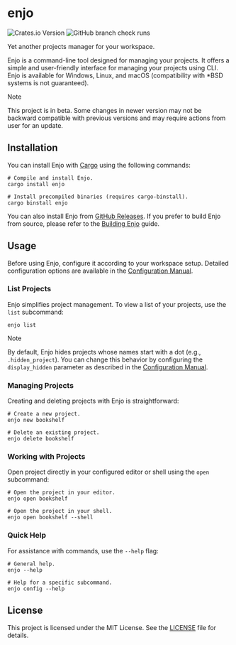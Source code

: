 # enjo 

![Crates.io Version](https://img.shields.io/crates/v/enjo) ![GitHub branch check runs](https://img.shields.io/github/check-runs/kostya-zero/enjo/main)

Yet another projects manager for your workspace.

Enjo is a command-line tool designed for managing your projects.
It offers a simple and user-friendly interface for managing your projects using CLI.
Enjo is available for Windows, Linux, and macOS (compatibility with *BSD systems is not guaranteed).

> [!NOTE]
> This project is in beta. Some changes in newer version may not be backward compatible with previous versions and may require actions from user for an update.

## Installation

You can install Enjo with [Cargo](https://doc.rust-lang.org/cargo/) using the following commands:

```shell
# Compile and install Enjo.
cargo install enjo

# Install precompiled binaries (requires cargo-binstall).
cargo binstall enjo
```

You can also install Enjo from [GitHub Releases](https://github.com/kostya-zero/enjo/releases). If you prefer to build Enjo from source, please refer to the [Building Enjo](docs/BUILDING.md) guide.

## Usage

Before using Enjo, configure it according to your workspace setup. Detailed configuration options are available in the [Configuration Manual](docs/CONFIGURATION.md).

### List Projects

Enjo simplifies project management. To view a list of your projects, use the `list` subcommand:

```shell
enjo list
```

> [!NOTE]
> By default, Enjo hides projects whose names start with a dot (e.g., `.hidden_project`). You can change this behavior by configuring the `display_hidden` parameter as described in the [Configuration Manual](docs/CONFIGURATION.md).

### Managing Projects

Creating and deleting projects with Enjo is straightforward:

```shell
# Create a new project.
enjo new bookshelf

# Delete an existing project.
enjo delete bookshelf
```

### Working with Projects

Open project directly in your configured editor or shell using the `open` subcommand:

```shell
# Open the project in your editor.
enjo open bookshelf

# Open the project in your shell.
enjo open bookshelf --shell
```

### Quick Help

For assistance with commands, use the `--help` flag:

```shell
# General help.
enjo --help

# Help for a specific subcommand.
enjo config --help
```

## License

This project is licensed under the MIT License. See the [LICENSE](LICENSE) file for details.
